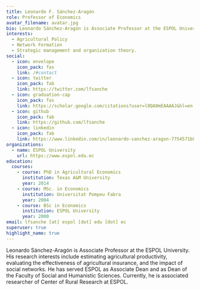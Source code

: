 ```yaml
---
title: Leonardo F. Sánchez-Aragón
role: Professor of Economics
avatar_filename: avatar.jpg
bio: Leonardo Sánchez-Aragón is Associate Professor at the ESPOL University. His research interests include estimating agricultural productivity, evaluating the effectiveness of agricultural insurance, and the impact of social networks. He has served ESPOL as Associate Dean and as Dean of the Faculty of Social and Humanistic Sciences. Currently, he is associated researcher of Center of Rural Research at ESPOL.
interests:
  - Agricultural Policy
  - Network Formation 
  - Strategic management and organization theory.
social:
  - icon: envelope
    icon_pack: fas
    link: /#contact
  - icon: twitter
    icon_pack: fab
    link: https://twitter.com/lfsanche
  - icon: graduation-cap
    icon_pack: fas
    link: https://scholar.google.com/citations?user=l0QA0mEAAAAJ&hl=en
  - icon: github
    icon_pack: fab
    link: https://github.com/lfsanche
  - icon: linkedin
    icon_pack: fab
    link: https://www.linkedin.com/in/leonardo-sanchez-aragon-7754571b8?lipi=urn%3Ali%3Apage%3Ad_flagship3_profile_view_base_contact_details%3BKY%2FAyPk%2BQU%2BDoW7zZEahww%3D%3D
organizations:
  - name: ESPOL University
    url: https://www.espol.edu.ec
education:
  courses:
    - course: PhD in Agricultural Economics
      institution: Texas A&M University
      year: 2014
    - course: MSc. in Economics
      institution: Universitat Pompeu Fabra
      year: 2004
    - course: BSc in Economics
      institution: ESPOL University
      year: 2000
email: lfsanche [at] espol [dot] edu [dot] ec
superuser: true
highlight_name: true
---
```

<!--StartFragment-->

Leonardo Sánchez-Aragón is Associate Professor at the ESPOL University. His research interests include estimating agricultural productivity, evaluating the effectiveness of agricultural insurance, and the impact of social networks. He has served ESPOL as Associate Dean and as Dean of the Faculty of Social and Humanistic Sciences. Currently, he is associated researcher of Center of Rural Research at ESPOL.

<!--EndFragment-->